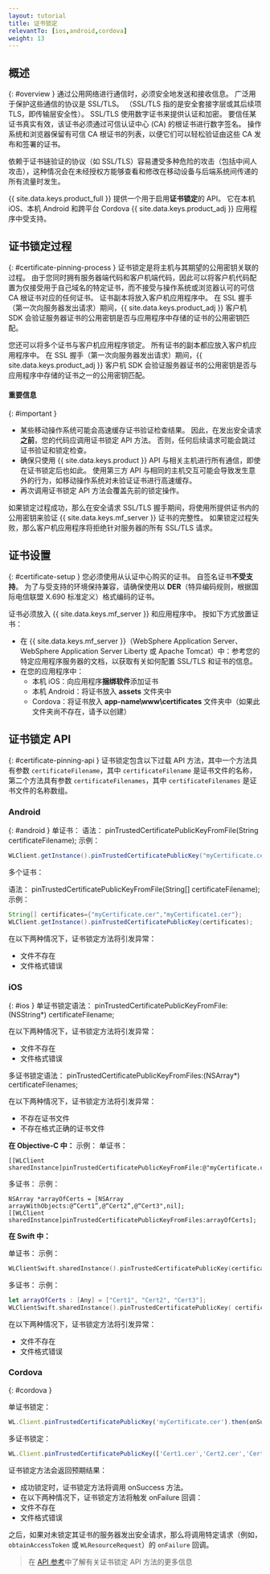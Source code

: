 ```yaml
---
layout: tutorial
title: 证书锁定
relevantTo: [ios,android,cordova]
weight: 13
---
```

<!-- NLS_CHARSET=UTF-8 -->
## 概述
{: #overview }
通过公用网络进行通信时，必须安全地发送和接收信息。 广泛用于保护这些通信的协议是 SSL/TLS。 （SSL/TLS 指的是安全套接字层或其后续项 TLS，即传输层安全性）。 SSL/TLS 使用数字证书来提供认证和加密。 要信任某证书真实有效，该证书必须通过可信认证中心 (CA) 的根证书进行数字签名。 操作系统和浏览器保留有可信 CA 根证书的列表，以便它们可以轻松验证由这些 CA 发布和签署的证书。

依赖于证书链验证的协议（如 SSL/TLS）容易遭受多种危险的攻击（包括中间人攻击），这种情况会在未经授权方能够查看和修改在移动设备与后端系统间传递的所有流量时发生。

{{ site.data.keys.product_full }} 提供一个用于启用**证书锁定**的 API。 它在本机 iOS、本机 Android 和跨平台 Cordova {{ site.data.keys.product_adj }} 应用程序中受支持。

## 证书锁定过程
{: #certificate-pinning-process }
证书锁定是将主机与其期望的公用密钥关联的过程。 由于您同时拥有服务器端代码和客户机端代码，因此可以将客户机代码配置为仅接受用于自己域名的特定证书，而不接受与操作系统或浏览器认可的可信 CA 根证书对应的任何证书。
证书副本将放入客户机应用程序中。 在 SSL 握手（第一次向服务器发出请求）期间，{{ site.data.keys.product_adj }} 客户机 SDK 会验证服务器证书的公用密钥是否与应用程序中存储的证书的公用密钥匹配。

您还可以将多个证书与客户机应用程序锁定。 所有证书的副本都应放入客户机应用程序中。 在 SSL 握手（第一次向服务器发出请求）期间，{{ site.data.keys.product_adj }} 客户机 SDK 会验证服务器证书的公用密钥是否与应用程序中存储的证书之一的公用密钥匹配。

#### 重要信息
{: #important }
* 某些移动操作系统可能会高速缓存证书验证检查结果。 因此，在发出安全请求**之前**，您的代码应调用证书锁定 API 方法。 否则，任何后续请求可能会跳过证书验证和锁定检查。
* 确保只使用 {{ site.data.keys.product }} API 与相关主机进行所有通信，即使在证书锁定后也如此。 使用第三方 API 与相同的主机交互可能会导致发生意外的行为，如移动操作系统对未验证证书进行高速缓存。
* 再次调用证书锁定 API 方法会覆盖先前的锁定操作。

如果锁定过程成功，那么在安全请求 SSL/TLS 握手期间，将使用所提供证书内的公用密钥来验证 {{ site.data.keys.mf_server }} 证书的完整性。 如果锁定过程失败，那么客户机应用程序将拒绝针对服务器的所有 SSL/TLS 请求。

## 证书设置
{: #certificate-setup }
您必须使用从认证中心购买的证书。 自签名证书**不受支持**。 为了与受支持的环境保持兼容，请确保使用以 **DER**（特异编码规则，根据国际电信联盟 X.690 标准定义）格式编码的证书。

证书必须放入 {{ site.data.keys.mf_server }} 和应用程序中。 按如下方式放置证书：

* 在 {{ site.data.keys.mf_server }}（WebSphere Application Server、WebSphere Application Server Liberty 或 Apache Tomcat）中：参考您的特定应用程序服务器的文档，以获取有关如何配置 SSL/TLS 和证书的信息。
* 在您的应用程序中：
    - 本机 iOS：向应用程序**捆绑软件**添加证书
    - 本机 Android：将证书放入 **assets** 文件夹中
    - Cordova：将证书放入 **app-name\www\certificates** 文件夹中（如果此文件夹尚不存在，请予以创建）

## 证书锁定 API
{: #certificate-pinning-api }
证书锁定包含以下过载 API 方法，其中一个方法具有参数 `certificateFilename`，其中 `certificateFilename` 是证书文件的名称，第二个方法具有参数 `certificateFilenames`，其中 `certificateFilenames` 是证书文件的名称数组。

### Android
{: #android }
单证书：
语法：
pinTrustedCertificatePublicKeyFromFile(String certificateFilename);
示例：
```java
WLClient.getInstance().pinTrustedCertificatePublicKey("myCertificate.cer");
```
多个证书：

语法：
pinTrustedCertificatePublicKeyFromFile(String[] certificateFilename);
示例：
```java
String[] certificates={"myCertificate.cer","myCertificate1.cer"};
WLClient.getInstance().pinTrustedCertificatePublicKey(certificates);
```
在以下两种情况下，证书锁定方法将引发异常：
* 文件不存在
* 文件格式错误


### iOS
{: #ios }
单证书锁定语法：
pinTrustedCertificatePublicKeyFromFile:(NSString*) certificateFilename;

在以下两种情况下，证书锁定方法将引发异常：
* 文件不存在
* 文件格式错误

多证书锁定语法：
pinTrustedCertificatePublicKeyFromFiles:(NSArray*) certificateFilenames;

在以下两种情况下，证书锁定方法将引发异常：
* 不存在证书文件
* 不存在格式正确的证书文件

**在 Objective-C 中：**
示例：
单证书：
```objc
[[WLClient sharedInstance]pinTrustedCertificatePublicKeyFromFile:@"myCertificate.cer"];

```
多证书：
示例：
```objc
NSArray *arrayOfCerts = [NSArray arrayWithObjects:@“Cert1”,@“Cert2”,@“Cert3",nil];
[[WLClient sharedInstance]pinTrustedCertificatePublicKeyFromFiles:arrayOfCerts];
```

**在 Swift 中：**

单证书：
示例：
```swift
WLClientSwift.sharedInstance().pinTrustedCertificatePublicKey(certificateFilename: “myCertificate.cer”);
```
多证书：
示例：
```swift
let arrayOfCerts : [Any] = ["Cert1", "Cert2", "Cert3"];
WLClientSwift.sharedInstance().pinTrustedCertificatePublicKey( certificateFilenames: arrayOfCerts);
```

在以下两种情况下，证书锁定方法将引发异常：

* 文件不存在
* 文件格式错误

### Cordova
{: #cordova }

单证书锁定：

```javascript
WL.Client.pinTrustedCertificatePublicKey('myCertificate.cer').then(onSuccess, onFailure);
```

多证书锁定：

```javascript
WL.Client.pinTrustedCertificatePublicKey(['Cert1.cer','Cert2.cer','Cert3.cer']).then(onSuccess, onFailure);
```

证书锁定方法会返回预期结果：

* 成功锁定时，证书锁定方法将调用 onSuccess 方法。
* 在以下两种情况下，证书锁定方法将触发 onFailure 回调：
* 文件不存在
* 文件格式错误

之后，如果对未锁定其证书的服务器发出安全请求，那么将调用特定请求（例如，`obtainAccessToken` 或 `WLResourceRequest`）的 `onFailure` 回调。

> 在 [API 参考](../../api/client-side-api/)中了解有关证书锁定 API 方法的更多信息
